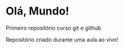 # Olá, Mundo!
 Primeiro repositório curso git e github

 Repositório criado durante uma aula ao vivo!

